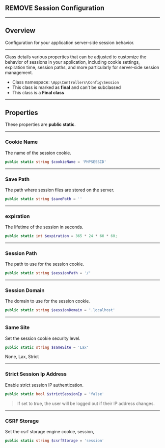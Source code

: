 ## REMOVE Session Configuration

***

## Overview

Configuration for your application server-side session behavior.

***

Class details various properties that can be adjusted to customize the behavior of sessions in your application, including cookie settings, expiration time, session paths, and more particularly for server-side session management.

* Class namespace: `\App\Controllers\Config\Session`
* This class is marked as **final** and can't be subclassed
* This class is a **Final class**

***
## Properties

These properties are **public static**.

***

### Cookie Name

The name of the session cookie.

```php
public static string $cookieName = 'PHPSESSID'
```

***

### Save Path

The path where session files are stored on the server.

```php
public static string $savePath = ''
```

***

### expiration

The lifetime of the session in seconds.

```php
public static int $expiration = 365 * 24 * 60 * 60; 
```

***

### Session Path

The path to use for the session cookie.

```php
public static string $sessionPath = '/'
```

***

### Session Domain

The domain to use for the session cookie.

```php
public static string $sessionDomain = '.localhost'
```

***

### Same Site

Set the session cookie security level.

```php
public static string $sameSite = 'Lax'
```

None, Lax, Strict

***

### Strict Session Ip Address

Enable strict session IP authentication.

```php
public static bool $strictSessionIp = 'false'
```

> If set to true, the user will be logged out if their IP address changes.

***

### CSRF Storage

Set the csrf storage engine
cookie, session,

```php
public static string $csrfStorage = 'session'
```